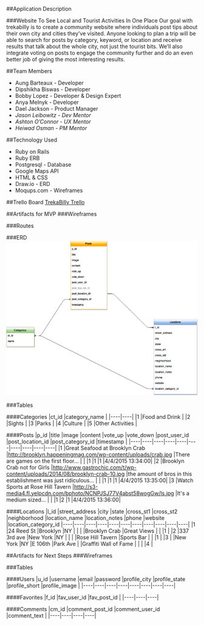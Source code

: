 ##Application Description

###Website To See Local and Tourist Activities In One Place
Our goal with trekabilly is to create a community website where individuals post tips about their own city and cities they’ve visited. Anyone looking to plan a trip will be able to search for posts by category, keyword, or location and receive results that talk about the whole city, not just the tourist bits. We’ll also integrate voting on posts to engage the community further and do an even better job of giving the most interesting results.

##Team Members
+ Aung Barteaux - Developer
+ Dipshikha Biswas - Developer
+ Bobby Lopez - Developer & Design Expert
+ Anya Melnyk - Developer
+ Dael Jackson - Product Manager
+ *Jason Leibowitz - Dev Mentor*
+ *Ashton O’Connor - UX Mentor*
+ *Heiwad Osman - PM Mentor*

##Technology Used
+ Ruby on Rails
+ Ruby ERB
+ Postgresql - Database
+ Google Maps API
+ HTML & CSS
+ Draw.io - ERD
+ Moqups.com - Wireframes

##Trello Board
<a href="https://trello.com/b/0w01DdZI/ga-lab-bobby-s-angels-team-11" target="_blank">TrekaBilly Trello</a>

##Artifacts for MVP
###Wireframes

###Routes

###ERD
<img src="./readmeImages/Trekabilly-ERD.png">

###Tables

####Categories
|ct_id  |category_name  |
|----|----|
|1  |Food and Drink  |
|2  |Sights  |
|3  |Parks  |
|4  |Culture  |
|5  |Other Activities  |


####Posts
|p_id  |title  |image  |content  |vote_up  |vote_down  |post_user_id  |post_location_id  |post_category_id  |timestamp  |
|----|----|----|----|----|----|----|----|----|----|
|1  |Great Seafood at Brooklyn Crab  |http://brooklyn.happeningmag.com/wp-content/uploads/crab.jpg  |There are games on the first floor... |  |  |1  |1  |1  |4/4/2015 13:34:00|
|2  |Brooklyn Crab not for Girls  |http://www.gastrochic.com/t/wp-content/uploads/2014/08/brooklyn-crab-10.jpg  |the amount of bros in this establishment was just ridiculous...  |  |  |1  |1  |1  |4/4/2015 13:35:00|
|3  |Watch Sports at Rose Hill Tavern  |http://s3-media4.fl.yelpcdn.com/bphoto/NCNPJSJ77V4abst58wogGw/ls.jpg  |It's a medium sized... |  |  |1  |2  |1  |4/4/2015 13:36:00|

####Locations
|l_id  |street_address  |city  |state  |cross_st1  |cross_st2  |neighborhood  |location_name  |location_notes  |phone  |website  |location_category_id
|----|----|----|----|----|----|----|----|----|----|----|
|1  |24 Reed St  |Brooklyn  |NY  |  |  |  |Brooklyn Crab  |Great Views  |  |  |1  |
|2  |337 3rd ave  |New York  |NY  |  |  |  |Rose Hill Tavern  |Sports Bar  |  |  |1  |
|3  |  |New York  |NY  |E 106th  |Park Ave  |  |Graffiti Wall of Fame  |  |  |  |4  |

##Artifacts for Next Steps
###Wireframes

###Tables

####Users
|u_id  |username  |email  |password  |profile_city  |profile_state  |profile_short  |profile_image  |
|----|----|----|----|----|----|----|----|

####Favorites
|f_id  |fav_user_id  |fav_post_id  |
|----|----|----|

####Comments
|cm_id  |comment_post_id  |comment_user_id  |comment_text  |
|----|----|----|----|
